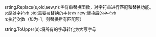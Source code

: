 srting.Replace(s,old,new,n):字符串替换函数，对字符串进行匹配和替换功能。
    s:原始字符串
    old:需要被替换的字符串
    new:替换后的字符串  
    n:执行次数（如为-1，则替换所有匹配项）


string.ToUpper(s):将所有的字母转化为大写字母
